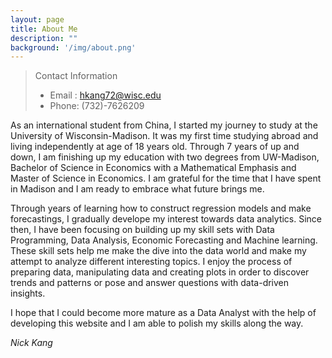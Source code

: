 ```yaml
---
layout: page
title: About Me
description: ""
background: '/img/about.png'
---
```


>   Contact Information 
> - Email : hkang72@wisc.edu
> - Phone: (732)-7626209

As an international student from China, I started my journey to study at the University of Wisconsin-Madison. It was my first time studying abroad and living independently at age of 18 years old. Through 7 years of up and down, I am finishing up my education with two degrees from UW-Madison, Bachelor of Science in Economics with a Mathematical Emphasis and Master of Science in Economics. I am grateful for the time that I have spent in Madison and I am ready to embrace what future brings me.

Through years of learning how to construct regression models and make forecastings, I gradually develope my interest towards data analytics. Since then, I have been focusing on building up my skill sets with Data Programming, Data Analysis, Economic Forecasting and Machine learning. These skill sets help me make the dive into the data world and make my attempt to analyze different interesting topics. I enjoy the process of preparing data, manipulating data and creating plots in order to discover trends and patterns or pose and answer questions with data-driven insights. 

I hope that I could become more mature as a Data Analyst with the help of developing this website and I am able to polish my skills along the way. 

*Nick Kang* 

